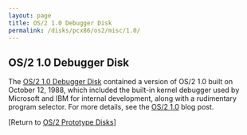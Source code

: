 ```yaml
---
layout: page
title: OS/2 1.0 Debugger Disk
permalink: /disks/pcx86/os2/misc/1.0/
---
```


OS/2 1.0 Debugger Disk
---

The [OS/2 1.0 Debugger Disk](/disks/pcx86/os2/misc/1.0/88286/) contained a version of OS/2 1.0 built on
October 12, 1988, which included the built-in kernel debugger used by Microsoft and IBM for internal development,
along with a rudimentary program selector.  For more details, see the [OS/2 1.0](/blog/2014/12/04/) blog post.

[Return to [OS/2 Prototype Disks](/disks/pcx86/os2/misc/)]

